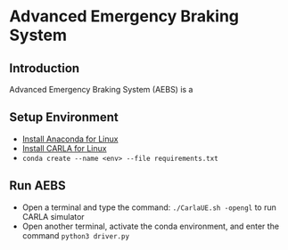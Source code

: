 # Advanced Emergency Braking System 
## Introduction
Advanced Emergency Braking System (AEBS) is a

## Setup Environment
- [Install Anaconda for Linux](https://docs.anaconda.com/anaconda/install/linux/)
- [Install CARLA for Linux](https://carla.readthedocs.io/en/0.9.11/start_quickstart/)
- `conda create --name <env> --file requirements.txt`

## Run AEBS
- Open a terminal and type the command: `./CarlaUE.sh -opengl` to run CARLA simulator
- Open another terminal, activate the conda environment, and enter the command `python3 driver.py`
